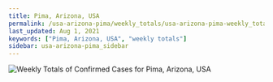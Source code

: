 ```yaml
---
title: Pima, Arizona, USA
permalink: /usa-arizona-pima/weekly_totals/usa-arizona-pima-weekly_totals.html
last_updated: Aug 1, 2021
keywords: ["Pima, Arizona, USA", "weekly totals"]
sidebar: usa-arizona-pima_sidebar
---
```


![Weekly Totals of Confirmed Cases for Pima, Arizona, USA](/covid_tracker/images/graphs/usa-arizona-pima-weekly_totals_graph.png)
